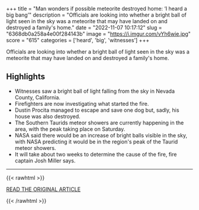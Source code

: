 +++
title = "Man wonders if possible meteorite destroyed home: ‘I heard a big bang’"
description = "Officials are looking into whether a bright ball of light seen in the sky was a meteorite that may have landed on and destroyed a family's home."
date = "2022-11-07 10:17:12"
slug = "6368db0a258a4e00f284143b"
image = "https://i.imgur.com/vYh6wie.jpg"
score = "615"
categories = ['heard', 'big', 'witnesses']
+++

Officials are looking into whether a bright ball of light seen in the sky was a meteorite that may have landed on and destroyed a family's home.

## Highlights

- Witnesses saw a bright ball of light falling from the sky in Nevada County, California.
- Firefighters are now investigating what started the fire.
- Dustin Procita managed to escape and save one dog but, sadly, his house was also destroyed.
- The Southern Taurids meteor showers are currently happening in the area, with the peak taking place on Saturday.
- NASA said there would be an increase of bright balls visible in the sky, with NASA predicting it would be in the region's peak of the Taurid meteor showers.
- It will take about two weeks to determine the cause of the fire, fire captain Josh Miller says.

---

{{< rawhtml >}}
  <p class="article-category">
    <a target="_blank" href="https://www.knopnews2.com/2022/11/06/man-wonders-if-possible-meteorite-destroyed-home-i-heard-big-bang/">READ THE ORIGINAL ARTICLE</a>
  </p>
{{< /rawhtml >}}
